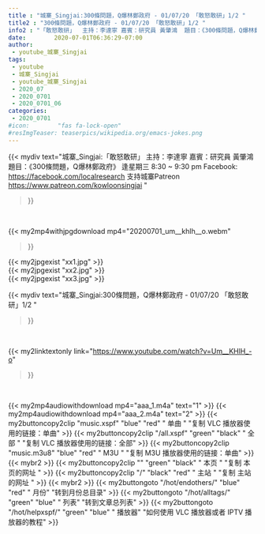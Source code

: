 ```yaml
---
title : "城寨_Singjai:300條問題，Q爆林鄭政府 - 01/07/20 「敢怒敢研」1/2 "
title2 : "300條問題，Q爆林鄭政府 - 01/07/20 「敢怒敢研」1/2 "
info2 : "「敢怒敢研」  主持：李達寧 嘉賓：研究員 黃肇鴻  題目：《300條問題，Q爆林鄭政府》  逢星期三 8:30 ~ 9:30 pm  Facebook: https://facebook.com/localresearch  支持城寨Patreon https://www.patreon.com/kowloonsingjai "
date:        2020-07-01T06:36:29-07:00
author:
 - youtube_城寨_Singjai
tags:
 - youtube
 - 城寨_Singjai
 - youtube_城寨_Singjai
 - 2020_07
 - 2020_0701
 - 2020_0701_06
categories:
 - 2020_0701
#icon:        "fas fa-lock-open"
#resImgTeaser: teaserpics/wikipedia.org/emacs-jokes.png
---
```


{{< mydiv text="城寨_Singjai:「敢怒敢研」  主持：李達寧 嘉賓：研究員 黃肇鴻  題目：《300條問題，Q爆林鄭政府》  逢星期三 8:30 ~ 9:30 pm  Facebook: https://facebook.com/localresearch  支持城寨Patreon https://www.patreon.com/kowloonsingjai "
>}}
<br>


{{< my2mp4withjpgdownload mp4="20200701_um__khlh__o.webm"
>}}

{{< my2jpgexist "xx1.jpg" >}}<br>
{{< my2jpgexist "xx2.jpg" >}}<br>
{{< my2jpgexist "xx3.jpg" >}}<br>



{{< mydiv text="城寨_Singjai:300條問題，Q爆林鄭政府 - 01/07/20 「敢怒敢研」1/2 "
>}}
<br>

{{< my2linktextonly link="https://www.youtube.com/watch?v=Um__KHlH_-o"
>}}


<br>

{{< my2mp4audiowithdownload mp4="aaa_1.m4a"    text="1" >}}
{{< my2mp4audiowithdownload mp4="aaa_2.m4a"    text="2" >}}
{{< my2buttoncopy2clip "music.xspf"        "blue"   "red"    " 单曲 "  "复制 VLC 播放器使用的链接：单曲" >}} {{< my2buttoncopy2clip "/all.xspf"         "green"  "black"  " 全部 "  "复制 VLC 播放器使用的链接：全部" >}} {{< my2buttoncopy2clip "music.m3u8"        "blue"   "red"    " M3U  "    "复制 M3U 播放器使用的链接：单曲" >}} {{< mybr2 >}} {{< my2buttoncopy2clip ""                  "green"  "black"  " 本页 "    "复制 本页的网址 " >}} {{< my2buttoncopy2clip "/"                 "black"  "red"    " 主站 "    "复制 主站的网址 " >}} {{< mybr2 >}} {{< my2buttongoto      "/hot/endothers/"   "blue"   "red"    " 月份"   "转到月份总目录" >}} {{< my2buttongoto      "/hot/alltags/"     "green"  "blue"   " 列表"   "转到文章总列表" >}} {{< my2buttongoto      "/hot/helpxspf/"    "green"  "blue"   " 播放器" "如何使用 VLC 播放器或者 IPTV 播放器的教程" >}} 
